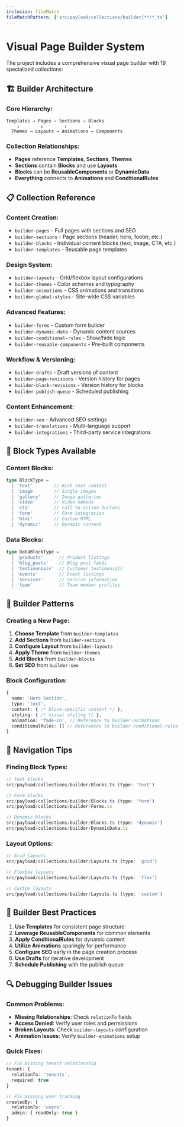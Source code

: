 ```yaml
---
inclusion: fileMatch
fileMatchPattern: ['src/payload/collections/builder/**/*.ts']
---
```


# Visual Page Builder System

The project includes a comprehensive visual page builder with 19 specialized collections:

## 🏗️ Builder Architecture

### **Core Hierarchy:**
```
Templates → Pages → Sections → Blocks
    ↓        ↓        ↓        ↓
  Themes → Layouts → Animations → Components
```

### **Collection Relationships:**
- **Pages** reference **Templates**, **Sections**, **Themes**
- **Sections** contain **Blocks** and use **Layouts**
- **Blocks** can be **ReusableComponents** or **DynamicData**
- **Everything** connects to **Animations** and **ConditionalRules**

## 📋 Collection Reference

### **Content Creation:**
- `builder-pages` - Full pages with sections and SEO
- `builder-sections` - Page sections (header, hero, footer, etc.)
- `builder-blocks` - Individual content blocks (text, image, CTA, etc.)
- `builder-templates` - Reusable page templates

### **Design System:**
- `builder-layouts` - Grid/flexbox layout configurations
- `builder-themes` - Color schemes and typography
- `builder-animations` - CSS animations and transitions
- `builder-global-styles` - Site-wide CSS variables

### **Advanced Features:**
- `builder-forms` - Custom form builder
- `builder-dynamic-data` - Dynamic content sources
- `builder-conditional-rules` - Show/hide logic
- `builder-reusable-components` - Pre-built components

### **Workflow & Versioning:**
- `builder-drafts` - Draft versions of content
- `builder-page-revisions` - Version history for pages
- `builder-block-revisions` - Version history for blocks
- `builder-publish-queue` - Scheduled publishing

### **Content Enhancement:**
- `builder-seo` - Advanced SEO settings
- `builder-translations` - Multi-language support
- `builder-integrations` - Third-party service integrations

## 🎨 Block Types Available

### **Content Blocks:**
```typescript
type BlockType =
  | 'text'        // Rich text content
  | 'image'       // Single images
  | 'gallery'     // Image galleries
  | 'video'       // Video embeds
  | 'cta'         // Call-to-action buttons
  | 'form'        // Form integration
  | 'html'        // Custom HTML
  | 'dynamic'     // Dynamic content
```

### **Data Blocks:**
```typescript
type DataBlockType =
  | 'products'      // Product listings
  | 'blog_posts'    // Blog post feeds
  | 'testimonials'  // Customer testimonials
  | 'events'        // Event listings
  | 'services'      // Service information
  | 'team'          // Team member profiles
```

## 🔧 Builder Patterns

### **Creating a New Page:**
1. **Choose Template** from `builder-templates`
2. **Add Sections** from `builder-sections`
3. **Configure Layout** from `builder-layouts`
4. **Apply Theme** from `builder-themes`
5. **Add Blocks** from `builder-blocks`
6. **Set SEO** from `builder-seo`

### **Block Configuration:**
```typescript
{
  name: 'Hero Section',
  type: 'text',
  content: { /* block-specific content */ },
  styling: { /* visual styling */ },
  animation: 'fade-in', // Reference to builder-animations
  conditionalRules: [] // References to builder-conditional-rules
}
```

## 🎯 Navigation Tips

### **Finding Block Types:**
```typescript
// Text blocks
src/payload/collections/builder/Blocks.ts (type: 'text')

// Form blocks
src/payload/collections/builder/Blocks.ts (type: 'form')
src/payload/collections/builder/Forms.ts

// Dynamic blocks
src/payload/collections/builder/Blocks.ts (type: 'dynamic')
src/payload/collections/builder/DynamicData.ts
```

### **Layout Options:**
```typescript
// Grid layouts
src/payload/collections/builder/Layouts.ts (type: 'grid')

// Flexbox layouts
src/payload/collections/builder/Layouts.ts (type: 'flex')

// Custom layouts
src/payload/collections/builder/Layouts.ts (type: 'custom')
```

## 🚀 Builder Best Practices

1. **Use Templates** for consistent page structure
2. **Leverage ReusableComponents** for common elements
3. **Apply ConditionalRules** for dynamic content
4. **Utilize Animations** sparingly for performance
5. **Configure SEO** early in the page creation process
6. **Use Drafts** for iterative development
7. **Schedule Publishing** with the publish queue

## 🔍 Debugging Builder Issues

### **Common Problems:**
- **Missing Relationships**: Check `relationTo` fields
- **Access Denied**: Verify user roles and permissions
- **Broken Layouts**: Check `builder-layouts` configuration
- **Animation Issues**: Verify `builder-animations` setup

### **Quick Fixes:**
```typescript
// Fix missing tenant relationship
tenant: {
  relationTo: 'tenants',
  required: true
}

// Fix missing user tracking
createdBy: {
  relationTo: 'users',
  admin: { readOnly: true }
}
```